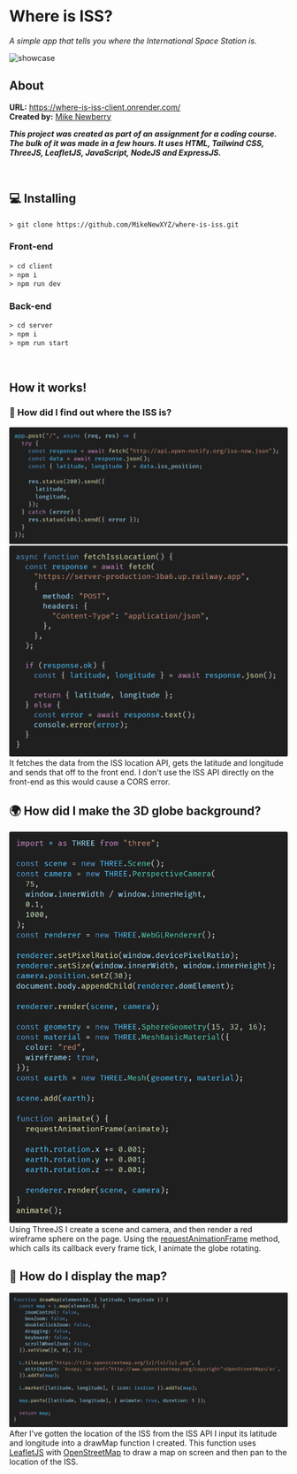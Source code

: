 # Where is ISS?
*A simple app that tells you where the International Space Station is.*

![showcase](./assets/showcase.gif)

## About
**URL:** https://where-is-iss-client.onrender.com/ <br>
**Created by:** [Mike Newberry](https://github.com/MikeNewXYZ)

**_This project was created as part of an assignment for a coding course. The bulk of it was made in a few hours. It uses HTML, Tailwind CSS, ThreeJS, LeafletJS, JavaScript, NodeJS and ExpressJS._**

</br>

## 💻 Installing

```console
> git clone https://github.com/MikeNewXYZ/where-is-iss.git
```

### Front-end
```console
> cd client
> npm i
> npm run dev
```

### Back-end
```console
> cd server
> npm i
> npm run start
```

</br>

## How it works!

### 🚀 How did I find out where the ISS is?
[![post iss location](./assets/post-iss-location.png)](./server/server.js)
[![fetch iss location](./assets/fetch-iss-location.png)](./client/src/lib/fetch-iss-location.js)
It fetches the data from the ISS location API, gets the latitude and longitude and sends that off to the front end. I don't use the ISS API directly on the front-end as this would cause a CORS error.

## 🌍 How did I make the 3D globe background?
[![the globe](./assets/globe-background.png)](./client/src/lib/render-background.js)
Using ThreeJS I create a scene and camera, and then render a red wireframe sphere on the page. Using the [requestAnimationFrame](https://developer.mozilla.org/en-US/docs/Web/API/Window/requestAnimationFrame) method, which calls its callback every frame tick, I animate the globe rotating.

## 🕺 How do I display the map?
[![fancy map](./assets/draw-map.png)](./client/src/lib/draw-map.js)
After I've gotten the location of the ISS from the ISS API I input its latitude and longitude into a drawMap function I created. This function uses [LeafletJS](https://leafletjs.com/) with [OpenStreetMap](https://www.openstreetmap.org/) to draw a map on screen and then pan to the location of the ISS.


